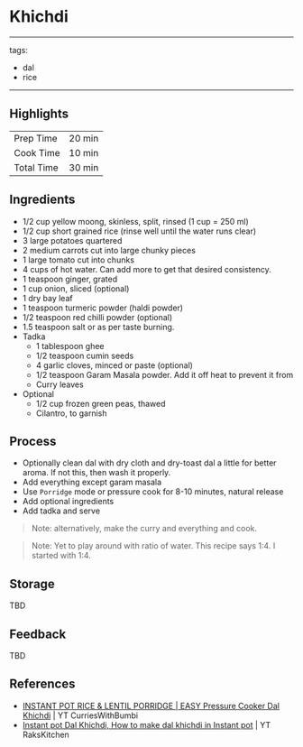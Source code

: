 # Khichdi

---
tags:
  - dal
  - rice
---

## Highlights

| | |
|----|-----|
| Prep Time             | 20 min    |
| Cook Time             | 10 min   |
| Total Time            | 30 min   |

## Ingredients

* 1/2 cup yellow moong, skinless, split, rinsed (1 cup = 250 ml)
* 1/2 cup short grained rice (rinse well until the water runs clear)
* 3 large potatoes quartered
* 2 medium carrots cut into large chunky pieces
* 1 large tomato cut into chunks
* 4 cups of hot water. Can add more to get that desired consistency.
* 1 teaspoon ginger, grated
* 1 cup onion, sliced (optional)
* 1 dry bay leaf
* 1 teaspoon turmeric powder (haldi powder)
* 1/2 teaspoon red chilli powder (optional)
* 1.5 teaspoon salt or as per taste
burning.
* Tadka
    * 1 tablespoon ghee
    * 1/2 teaspoon cumin seeds
    * 4 garlic cloves, minced or paste (optional)
    * 1/2 teaspoon Garam Masala powder. Add it off heat to prevent it from
    * Curry leaves
* Optional
    * 1/2 cup frozen green peas, thawed
    * Cilantro, to garnish

## Process

* Optionally clean dal with dry cloth and dry-toast dal a little for better aroma. If not this, then wash it properly.
* Add everything except garam masala
* Use `Porridge` mode or pressure cook for 8-10 minutes, natural release
* Add optional ingredients
* Add tadka and serve

> Note: alternatively, make the curry and everything and cook.

> Note: Yet to play around with ratio of water. This recipe says 1:4. I started with 1:4.

## Storage

TBD

## Feedback

TBD

## References

* [INSTANT POT RICE & LENTIL PORRIDGE | EASY Pressure Cooker Dal Khichdi](https://www.youtube.com/watch?v=epWkmfCpy8k&ab_channel=CurriesWithBumbi) | YT CurriesWithBumbi
* [Instant pot Dal Khichdi, How to make dal khichdi in Instant pot](https://www.youtube.com/watch?v=4F1XWxb90qU&ab_channel=RaksKitchen) | YT RaksKitchen
